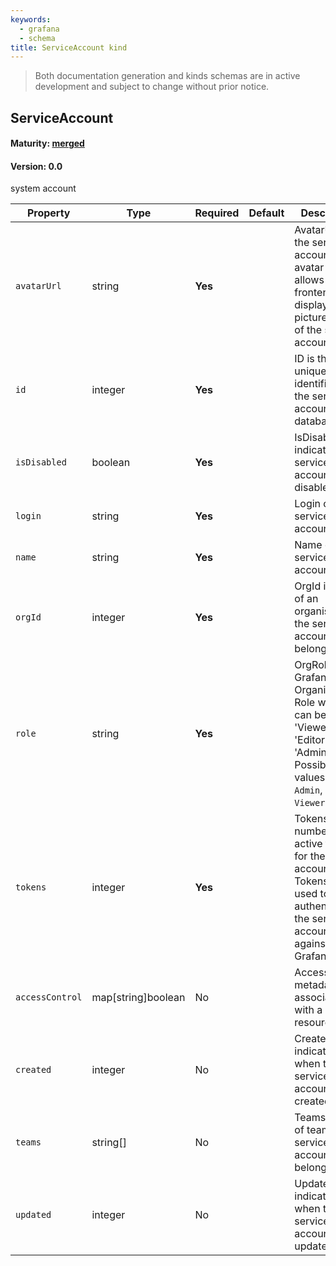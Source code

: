 ```yaml
---
keywords:
  - grafana
  - schema
title: ServiceAccount kind
---
```

> Both documentation generation and kinds schemas are in active development and subject to change without prior notice.

## ServiceAccount

#### Maturity: [merged](../../../maturity/#merged)
#### Version: 0.0

system account

| Property        | Type               | Required | Default | Description                                                                                                                             |
|-----------------|--------------------|----------|---------|-----------------------------------------------------------------------------------------------------------------------------------------|
| `avatarUrl`     | string             | **Yes**  |         | AvatarUrl is the service account's avatar URL. It allows the frontend to display a picture in front<br/>of the service account.         |
| `id`            | integer            | **Yes**  |         | ID is the unique identifier of the service account in the database.                                                                     |
| `isDisabled`    | boolean            | **Yes**  |         | IsDisabled indicates if the service account is disabled.                                                                                |
| `login`         | string             | **Yes**  |         | Login of the service account.                                                                                                           |
| `name`          | string             | **Yes**  |         | Name of the service account.                                                                                                            |
| `orgId`         | integer            | **Yes**  |         | OrgId is the ID of an organisation the service account belongs to.                                                                      |
| `role`          | string             | **Yes**  |         | OrgRole is a Grafana Organization Role which can be 'Viewer', 'Editor', 'Admin'.<br/>Possible values are: `Admin`, `Editor`, `Viewer`.  |
| `tokens`        | integer            | **Yes**  |         | Tokens is the number of active tokens for the service account.<br/>Tokens are used to authenticate the service account against Grafana. |
| `accessControl` | map[string]boolean | No       |         | AccessControl metadata associated with a given resource.                                                                                |
| `created`       | integer            | No       |         | Created indicates when the service account was created.                                                                                 |
| `teams`         | string[]           | No       |         | Teams is a list of teams the service account belongs to.                                                                                |
| `updated`       | integer            | No       |         | Updated indicates when the service account was updated.                                                                                 |


